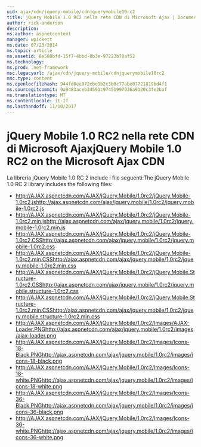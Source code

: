 ```yaml
---
uid: ajax/cdn/jquery-mobile/cdnjquerymobile10rc2
title: jQuery Mobile 1.0 RC2 nella rete CDN di Microsoft Ajax | Documenti Microsoft
author: rick-anderson
description: 
ms.author: aspnetcontent
manager: wpickett
ms.date: 07/23/2014
ms.topic: article
ms.assetid: 8e588bfd-15f7-4bbd-8b3e-97223b70af52
ms.technology: 
ms.prod: .net-framework
msc.legacyurl: /ajax/cdn/jquery-mobile/cdnjquerymobile10rc2
msc.type: content
ms.openlocfilehash: 944fd0ee972cbe9b2c3b0c77abe07721819bd4f1
ms.sourcegitcommit: 9a9483aceb34591c97451997036a9120c3fe2baf
ms.translationtype: MT
ms.contentlocale: it-IT
ms.lasthandoff: 11/10/2017
---
```

<a name="jquery-mobile-10-rc2-on-the-microsoft-ajax-cdn"></a><span data-ttu-id="3d3c5-102">jQuery Mobile 1.0 RC2 nella rete CDN di Microsoft Ajax</span><span class="sxs-lookup"><span data-stu-id="3d3c5-102">jQuery Mobile 1.0 RC2 on the Microsoft Ajax CDN</span></span>
====================
<span data-ttu-id="3d3c5-103">La libreria jQuery Mobile 1.0 RC 2 include i file seguenti:</span><span class="sxs-lookup"><span data-stu-id="3d3c5-103">The jQuery Mobile 1.0 RC 2 library includes the following files:</span></span>

- <span data-ttu-id="3d3c5-104">http://AJAX.aspnetcdn.com/AJAX/jQuery.Mobile/1.0rc2/jQuery.Mobile-1.0rc2.js</span><span class="sxs-lookup"><span data-stu-id="3d3c5-104">http://ajax.aspnetcdn.com/ajax/jquery.mobile/1.0rc2/jquery.mobile-1.0rc2.js</span></span>
- <span data-ttu-id="3d3c5-105">http://AJAX.aspnetcdn.com/AJAX/jQuery.Mobile/1.0rc2/jQuery.Mobile-1.0rc2.min.js</span><span class="sxs-lookup"><span data-stu-id="3d3c5-105">http://ajax.aspnetcdn.com/ajax/jquery.mobile/1.0rc2/jquery.mobile-1.0rc2.min.js</span></span>
- <span data-ttu-id="3d3c5-106">http://AJAX.aspnetcdn.com/AJAX/jQuery.Mobile/1.0rc2/jQuery.Mobile-1.0rc2.CSS</span><span class="sxs-lookup"><span data-stu-id="3d3c5-106">http://ajax.aspnetcdn.com/ajax/jquery.mobile/1.0rc2/jquery.mobile-1.0rc2.css</span></span>
- <span data-ttu-id="3d3c5-107">http://AJAX.aspnetcdn.com/AJAX/jQuery.Mobile/1.0rc2/jQuery.Mobile-1.0rc2.min.CSS</span><span class="sxs-lookup"><span data-stu-id="3d3c5-107">http://ajax.aspnetcdn.com/ajax/jquery.mobile/1.0rc2/jquery.mobile-1.0rc2.min.css</span></span>
- <span data-ttu-id="3d3c5-108">http://AJAX.aspnetcdn.com/AJAX/jQuery.Mobile/1.0rc2/jQuery.Mobile.Structure-1.0rc2.CSS</span><span class="sxs-lookup"><span data-stu-id="3d3c5-108">http://ajax.aspnetcdn.com/ajax/jquery.mobile/1.0rc2/jquery.mobile.structure-1.0rc2.css</span></span>
- <span data-ttu-id="3d3c5-109">http://AJAX.aspnetcdn.com/AJAX/jQuery.Mobile/1.0rc2/jQuery.Mobile.Structure-1.0rc2.min.CSS</span><span class="sxs-lookup"><span data-stu-id="3d3c5-109">http://ajax.aspnetcdn.com/ajax/jquery.mobile/1.0rc2/jquery.mobile.structure-1.0rc2.min.css</span></span>
- <span data-ttu-id="3d3c5-110">http://AJAX.aspnetcdn.com/AJAX/jQuery.Mobile/1.0rc2/Images/AJAX-Loader.PNG</span><span class="sxs-lookup"><span data-stu-id="3d3c5-110">http://ajax.aspnetcdn.com/ajax/jquery.mobile/1.0rc2/images/ajax-loader.png</span></span>
- <span data-ttu-id="3d3c5-111">http://AJAX.aspnetcdn.com/AJAX/jQuery.Mobile/1.0rc2/Images/Icons-18-Black.PNG</span><span class="sxs-lookup"><span data-stu-id="3d3c5-111">http://ajax.aspnetcdn.com/ajax/jquery.mobile/1.0rc2/images/icons-18-black.png</span></span>
- <span data-ttu-id="3d3c5-112">http://AJAX.aspnetcdn.com/AJAX/jQuery.Mobile/1.0rc2/Images/Icons-18-white.PNG</span><span class="sxs-lookup"><span data-stu-id="3d3c5-112">http://ajax.aspnetcdn.com/ajax/jquery.mobile/1.0rc2/images/icons-18-white.png</span></span>
- <span data-ttu-id="3d3c5-113">http://AJAX.aspnetcdn.com/AJAX/jQuery.Mobile/1.0rc2/Images/Icons-36-Black.PNG</span><span class="sxs-lookup"><span data-stu-id="3d3c5-113">http://ajax.aspnetcdn.com/ajax/jquery.mobile/1.0rc2/images/icons-36-black.png</span></span>
- <span data-ttu-id="3d3c5-114">http://AJAX.aspnetcdn.com/AJAX/jQuery.Mobile/1.0rc2/Images/Icons-36-white.PNG</span><span class="sxs-lookup"><span data-stu-id="3d3c5-114">http://ajax.aspnetcdn.com/ajax/jquery.mobile/1.0rc2/images/icons-36-white.png</span></span>
